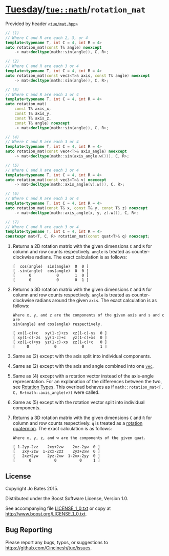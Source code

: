 [Tuesday](../../../README.md)/[`tue::math`](../../namespaces/tue/math.md)/`rotation_mat`
========================================================================================
Provided by header [`<tue/mat.hpp>`](../../headers/mat.md)

```c++
// (1)
// Where C and R are each 2, 3, or 4
template<typename T, int C = 4, int R = 4>
auto rotation_mat(const T& angle) noexcept
    -> mat<decltype(math::sin(angle)), C, R>;

// (2)
// Where C and R are each 3 or 4
template<typename T, int C = 4, int R = 4>
auto rotation_mat(const vec3<T>& axis, const T& angle) noexcept
    -> mat<decltype(math::sin(angle)), C, R>;

// (3)
// Where C and R are each 3 or 4
template<typename T, int C = 4, int R = 4>
auto rotation_mat(
    const T& axis_x,
    const T& axis_y,
    const T& axis_z,
    const T& angle) noexcept
    -> mat<decltype(math::sin(angle)), C, R>;

// (4)
// Where C and R are each 3 or 4
template<typename T, int C = 4, int R = 4>
auto rotation_mat(const vec4<T>& axis_angle) noexcept
    -> mat<decltype(math::sin(axis_angle.w())), C, R>;

// (5)
// Where C and R are each 3 or 4
template<typename T, int C = 4, int R = 4>
auto rotation_mat(const vec3<T>& v) noexcept
    -> mat<decltype(math::axis_angle(v).w()), C, R>;

// (6)
// Where C and R are each 3 or 4
template<typename T, int C = 4, int R = 4>
auto rotation_mat(const T& x, const T& y, const T& z) noexcept
    -> mat<decltype(math::axis_angle(x, y, z).w()), C, R>;

// (7)
// Where C and R are each 3 or 4
template<typename T, int C = 4, int R = 4>
constexpr mat<T, C, R> rotation_mat(const quat<T>& q) noexcept;
```

1. Returns a 2D rotation matrix with the given dimensions `C` and `R` for column
   and row counts respectively. `angle` is treated as counter-clockwise radians.
   The exact calculation is as follows:
   ```
   [  cos(angle)  sin(angle)  0  0 ]
   [ -sin(angle)  cos(angle)  0  0 ]
   [      0           0       1  0 ]
   [      0           0       0  1 ]
   ```

2. Returns a 3D rotation matrix with the given dimensions `C` and `R` for column
   and row counts respectively. `angle` is treated as counter-clockwise radians
   around the given `axis`. The exact calculation is as follows:
   ```
   Where x, y, and z are the components of the given axis and s and c are
   sin(angle) and cos(angle) respectively.

   [ xx(1-c)+c   xy(1-c)+zs  xz(1-c)-ys  0 ]
   [ xy(1-c)-zs  yy(1-c)+c   yz(1-c)+xs  0 ]
   [ xz(1-c)+ys  yz(1-c)-xs  zz(1-c)+c   0 ]
   [     0           0           0       1 ]
   ```

3. Same as (2) except with the axis split into individual components.

4. Same as (2) except with the axis and angle combined into one
   [`vec`](../../headers/vec.md).

5. Same as (4) except with a rotation vector instead of the axis-angle
   representation. For an explanation of the differences between the two, see
   [Rotation Types](../../other/rotation_types.md). This overload behaves as if
   `math::rotation_mat<T, C, R>(math::axis_angle(v))` were called.

6. Same as (5) except with the rotation vector split into individual components.

7. Returns a 3D rotation matrix with the given dimensions `C` and `R` for column
   and row counts respectively. `q` is treated as a
   [rotation quaternion](../../other/rotation_types.md). The exact calculation
   is as follows:
   ```
   Where x, y, z, and w are the components of the given quat.

   [ 1-2yy-2zz    2xy+2zw    2xz-2yw  0 ]
   [   2xy-2zw  1-2xx-2zz    2yz+2xw  0 ]
   [   2xz+2yw    2yz-2xw  1-2xx-2yy  0 ]
   [      0          0          0     1 ]
   ```

License
-------
Copyright Jo Bates 2015.

Distributed under the Boost Software License, Version 1.0.

See accompanying file [LICENSE_1_0.txt](../../../LICENSE_1_0.txt) or copy at
http://www.boost.org/LICENSE_1_0.txt.

Bug Reporting
-------------
Please report any bugs, typos, or suggestions to
https://github.com/Cincinesh/tue/issues.
